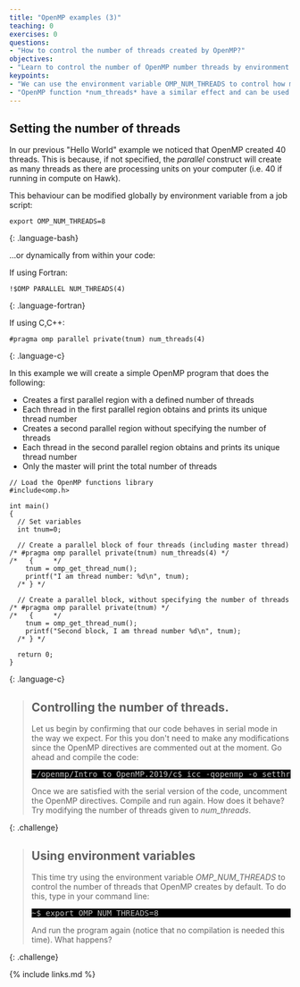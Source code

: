 ```yaml
---
title: "OpenMP examples (3)"
teaching: 0
exercises: 0
questions:
- "How to control the number of threads created by OpenMP?"
objectives:
- "Learn to control the number of OpenMP number threads by environment variable and programmatically"
keypoints:
- "We can use the environment variable OMP_NUM_THREADS to control how many threads are created by OpenMP by default"
- "OpenMP function *num_threads* have a similar effect and can be used within your code"
---
```


## Setting the number of threads
In our previous "Hello World" example we noticed that OpenMP created 40 threads. This is because, if not specified, the *parallel* construct will create as many threads as there are processing units on your computer (i.e. 40 if running in compute on Hawk).

This behaviour can be modified globally by environment variable from a job script:
~~~
export OMP_NUM_THREADS=8
~~~
{: .language-bash}

…or dynamically from within your code:

If using Fortran:
~~~
!$OMP PARALLEL NUM_THREADS(4)
~~~
{: .language-fortran}

If using C,C++:
~~~
#pragma omp parallel private(tnum) num_threads(4)
~~~
{: .language-c}

In this example we will create a simple OpenMP program that does the following:
- Creates a first parallel region with a defined number of threads
- Each thread in the first parallel region obtains and prints its unique thread number
- Creates a second parallel region without specifying the number of threads
- Each thread in the second parallel region obtains and prints its unique thread number
- Only the master will print the total number of threads
 
~~~
// Load the OpenMP functions library
#include<omp.h>

int main()
{
  // Set variables
  int tnum=0;

  // Create a parallel block of four threads (including master thread)
/* #pragma omp parallel private(tnum) num_threads(4) */
/*   {     */
    tnum = omp_get_thread_num();
    printf("I am thread number: %d\n", tnum);
  /* } */

  // Create a parallel block, without specifying the number of threads
/* #pragma omp parallel private(tnum) */
/*   {     */
    tnum = omp_get_thread_num();
    printf("Second block, I am thread number %d\n", tnum);
  /* } */

  return 0;
}
~~~
{: .language-c}

> ## Controlling the number of threads.
> Let us begin by confirming that our code behaves in serial mode in the way we expect. For this you don't need to make any modifications since the OpenMP directives are commented out at the moment. Go ahead and compile the code:
> <pre style="color: silver; background: black;">
> ~/openmp/Intro_to_OpenMP.2019/c$ icc -qopenmp -o setthreads setthreads.c
> </pre>
>
> Once we are satisfied with the serial version of the code, uncomment the OpenMP directives. Compile and run again. How does it behave? Try modifying the number of threads given to *num_threads*.
>
{: .challenge}

> ## Using environment variables
>
> This time try using the environment variable *OMP_NUM_THREADS* to control the number of threads that OpenMP creates by default. To do this, type in your command line:
> <pre style="color: silver; background: black;">
> ~$ export OMP_NUM_THREADS=8
> </pre>
> 
> And run the program again (notice that no compilation is needed this time). What happens?
>
{: .challenge}

{% include links.md %}
